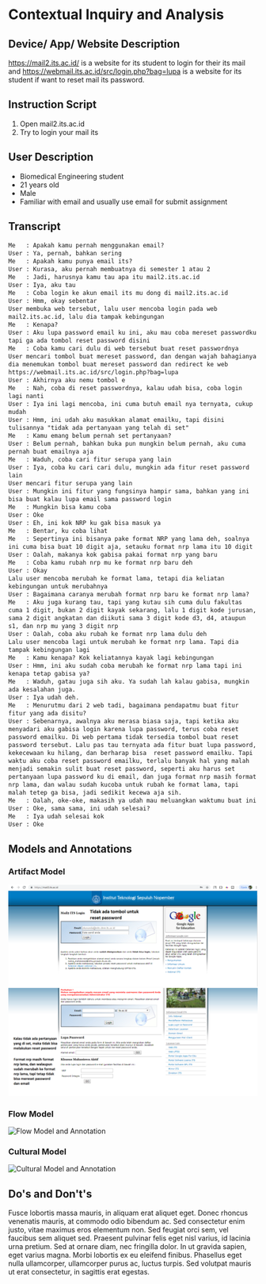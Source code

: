 # Contextual Inquiry and Analysis
## Device/ App/ Website Description
https://mail2.its.ac.id/ is a website for its student to login for their its mail and https://webmail.its.ac.id/src/login.php?bag=lupa is a website for its student if want to reset mail its password.

## Instruction Script
1. Open mail2.its.ac.id
2. Try to login your mail its
## User Description
- Biomedical Engineering student
- 21 years old
- Male
- Familiar with email and usually use email for submit assignment
## Transcript

```
Me   : Apakah kamu pernah menggunakan email?
User : Ya, pernah, bahkan sering
Me   : Apakah kamu punya email its?
User : Kurasa, aku pernah membuatnya di semester 1 atau 2
Me   : Jadi, harusnya kamu tau apa itu mail2.its.ac.id
User : Iya, aku tau
Me   : Coba login ke akun email its mu dong di mail2.its.ac.id
User : Hmm, okay sebentar
User membuka web tersebut, lalu user mencoba login pada web mail2.its.ac.id, lalu dia tampak kebingungan
Me   : Kenapa?
User : Aku lupa password email ku ini, aku mau coba mereset passwordku tapi ga ada tombol reset password disini
Me   : Coba kamu cari dulu di web tersebut buat reset passwordnya
User mencari tombol buat mereset password, dan dengan wajah bahagianya dia menemukan tombol buat mereset password dan redirect ke web https://webmail.its.ac.id/src/login.php?bag=lupa
User : Akhirnya aku nemu tombol e
Me   : Nah, coba di reset passwordnya, kalau udah bisa, coba login lagi nanti
User : Iya ini lagi mencoba, ini cuma butuh email nya ternyata, cukup mudah
User : Hmm, ini udah aku masukkan alamat emailku, tapi disini tulisannya "tidak ada pertanyaan yang telah di set"
Me   : Kamu emang belum pernah set pertanyaan?
User : Belum pernah, bahkan buka pun mungkin belum pernah, aku cuma pernah buat emailnya aja
Me   : Waduh, coba cari fitur serupa yang lain
User : Iya, coba ku cari cari dulu, mungkin ada fitur reset password lain
User mencari fitur serupa yang lain
User : Mungkin ini fitur yang fungsinya hampir sama, bahkan yang ini bisa buat kalau lupa email sama password login
Me   : Mungkin bisa kamu coba
User : Oke
User : Eh, ini kok NRP ku gak bisa masuk ya
Me   : Bentar, ku coba lihat
Me   : Sepertinya ini bisanya pake format NRP yang lama deh, soalnya ini cuma bisa buat 10 digit aja, setauku format nrp lama itu 10 digit
User : Oalah, makanya kok gabisa pakai format nrp yang baru
Me   : Coba kamu rubah nrp mu ke format nrp baru deh
User : Okay
Lalu user mencoba merubah ke format lama, tetapi dia keliatan kebingungan untuk merubahnya
User : Bagaimana caranya merubah format nrp baru ke format nrp lama?
Me   : Aku juga kurang tau, tapi yang kutau sih cuma dulu fakultas cuma 1 digit, bukan 2 digit kayak sekarang, lalu 1 digit kode jurusan, sama 2 digit angkatan dan diikuti sama 3 digit kode d3, d4, ataupun s1, dan nrp mu yang 3 digit nrp
User : Oalah, coba aku rubah ke format nrp lama dulu deh
Lalu user mencoba lagi untuk merubah ke format nrp lama. Tapi dia tampak kebingungan lagi
Me   : Kamu kenapa? Kok keliatannya kayak lagi kebingungan
User : Hmm, ini aku sudah coba merubah ke format nrp lama tapi ini kenapa tetap gabisa ya?
Me   : Waduh, gatau juga sih aku. Ya sudah lah kalau gabisa, mungkin ada kesalahan juga.
User : Iya udah deh.
Me   : Menurutmu dari 2 web tadi, bagaimana pendapatmu buat fitur fitur yang ada disitu?
User : Sebenarnya, awalnya aku merasa biasa saja, tapi ketika aku menyadari aku gabisa login karena lupa password, terus coba reset password emailku. Di web pertama tidak tersedia tombol buat reset password tersebut. Lalu pas tau ternyata ada fitur buat lupa password, kekecewaan ku hilang, dan berharap bisa  reset password emailku. Tapi waktu aku coba reset password emailku, terlalu banyak hal yang malah menjadi semakin sulit buat reset password, seperti aku harus set pertanyaan lupa password ku di email, dan juga format nrp masih format nrp lama, dan walau sudah kucoba untuk rubah ke format lama, tapi malah tetep ga bisa, jadi sedikit kecewa aja sih.
Me   : Oalah, oke-oke, makasih ya udah mau meluangkan waktumu buat ini
User : Oke, sama sama, ini udah selesai?
Me   : Iya udah selesai kok
User : Oke
```

## Models and Annotations
### Artifact Model
<img src="https://github.com/hci-a-if-its-2019/assignment-1-rennat10/blob/master/mail2its2.png">

<img src="https://github.com/hci-a-if-its-2019/assignment-1-rennat10/blob/master/webmail3.png">

### Flow Model
![Flow Model and Annotation](https://picsum.photos/400/300/?random)
### Cultural Model
![Cultural Model and Annotation](https://picsum.photos/400/300/?random)
## Do's and Don't's
Fusce lobortis massa mauris, in aliquam erat aliquet eget. Donec rhoncus venenatis mauris, at commodo odio bibendum ac. Sed consectetur enim justo, vitae maximus eros elementum non. Sed feugiat orci sem, vel faucibus sem aliquet sed. Praesent pulvinar felis eget nisl varius, id lacinia urna pretium. Sed at ornare diam, nec fringilla dolor. In ut gravida sapien, eget varius magna. Morbi lobortis ex eu eleifend finibus. Phasellus eget nulla ullamcorper, ullamcorper purus ac, luctus turpis. Sed volutpat mauris ut erat consectetur, in sagittis erat egestas.

